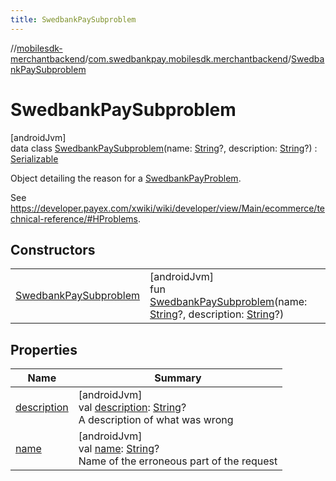 ```yaml
---
title: SwedbankPaySubproblem
---
```

//[mobilesdk-merchantbackend](../../../index.html)/[com.swedbankpay.mobilesdk.merchantbackend](../index.html)/[SwedbankPaySubproblem](index.html)



# SwedbankPaySubproblem



[androidJvm]\
data class [SwedbankPaySubproblem](index.html)(name: [String](https://kotlinlang.org/api/latest/jvm/stdlib/kotlin/-string/index.html)?, description: [String](https://kotlinlang.org/api/latest/jvm/stdlib/kotlin/-string/index.html)?) : [Serializable](https://developer.android.com/reference/kotlin/java/io/Serializable.html)

Object detailing the reason for a [SwedbankPayProblem](../-swedbank-pay-problem/index.html).



See https://developer.payex.com/xwiki/wiki/developer/view/Main/ecommerce/technical-reference/#HProblems.



## Constructors


| | |
|---|---|
| [SwedbankPaySubproblem](-swedbank-pay-subproblem.html) | [androidJvm]<br>fun [SwedbankPaySubproblem](-swedbank-pay-subproblem.html)(name: [String](https://kotlinlang.org/api/latest/jvm/stdlib/kotlin/-string/index.html)?, description: [String](https://kotlinlang.org/api/latest/jvm/stdlib/kotlin/-string/index.html)?) |


## Properties


| Name | Summary |
|---|---|
| [description](description.html) | [androidJvm]<br>val [description](description.html): [String](https://kotlinlang.org/api/latest/jvm/stdlib/kotlin/-string/index.html)?<br>A description of what was wrong |
| [name](name.html) | [androidJvm]<br>val [name](name.html): [String](https://kotlinlang.org/api/latest/jvm/stdlib/kotlin/-string/index.html)?<br>Name of the erroneous part of the request |


